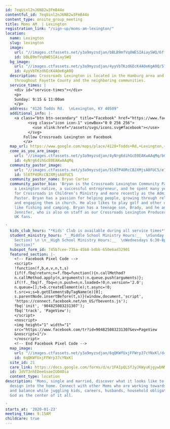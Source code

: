 ```yaml
---
id: 7eqUinl2nJ6N82w3FmB44o
contentful_id: 7eqUinl2nJ6N82w3FmB44o
content_type: onsite_group_meeting
title: Moms AM  | Lexington
registration_link: "/sign-up/moms-am-lexington/"
location:
  name: Lexington
  slug: lexington
  image:
    url: "//images.ctfassets.net/y3a9myzsdjan/bBLB9mfVq8WESIAiaySWQ/6ff41ece3064dbdef6cd70ce8dcd6c17/crossroads-andover.jpg"
    id: bBLB9mfVq8WESIAiaySWQ
  bg_image:
    url: "//images.ctfassets.net/y3a9myzsdjan/4yyVbTKzd6EcK4AOeKgA0Q/574406e4f9712e3ea7bde3b55e83e571/crossroads-church-andover-bg.jpg"
    id: 4yyVbTKzd6EcK4AOeKgA0Q
  description: Crossroads Lexington is located in the Hamburg area and serves people
    throughout Fayette County and the neighboring communities.
  service_times: |
    <div id="service-times"></div>
    <p>
    Sunday: 9:15 & 11:00am
    </p>
  address: "4128 Todds Rd.  \nLexington, KY 40509"
  additional_info: |-
    <a class="btn btn-secondary" title="Facebook" href="https://www.facebook.com/crdslexington/">
          <svg class="icon icon-1" viewBox="0 0 256 256">
            <use xlink:href="/assets/svgs/icons.svg#facebook"></use>
          </svg>
        Follow Crossroads Lexington on Facebook
        </a>
  map_url: https://www.google.com/maps/place/4128+Todds+Rd,+Lexington,+KY+40509/@37.9937646,-84.3967061,17z/data=!3m1!4b1!4m5!3m4!1s0x884251ca9bb3bbe3:0xcb54c66f36e9147f!8m2!3d37.9937646!4d-84.3945174
  come_as_you_are_image:
    url: "//images.ctfassets.net/y3a9myzsdjan/4yNrg6dihGcE0EAKwAAqMq/b0f9a91a51f1eb09b3c79eec5cdf0709/crossroads-church-come-as-you-are3.jpg"
    id: 4yNrg6dihGcE0EAKwAAqMq
  community_pastor_image:
    url: "//images.ctfassets.net/y3a9myzsdjan/5l6TP4ORcCBJXMjsA8FUC5/e7da5e5f7f0b773202fa93e88adffeb2/crossroads-bryan-carter.jpg"
    id: 5l6TP4ORcCBJXMjsA8FUC5
  community_pastor_name: Bryan Carter
  community_pastor_bio: 'Bryan is the Crossroads Lexington Community Pastor. He is
    a Lexington native, a successful entrepreneur, and he spent many years working
    for Crossroads in Children’s Ministry and more recently as the Administrative
    Pastor. Bryan has a passion for helping people, growing through relationships
    and engaging them in church. He also likes to play golf and other outdoor activities
    like fishing and camping. Bryan has a teenage son, Brady, and he and his wife
    Jennifer, who is also on staff as our Crossroads Lexington Producer, are avid
    UK fans.

'
  kids_club_hours: "*Kids' Club is available during all service times*"
  student_ministry_hours: "__Middle School Ministry Hours:__  \nSunday at 11am (Student
    Section) \n \n__High School Ministry Hours:__  \nWednesdays 6:30-8pm (Student
    Section)"
  hubspot_form_id: 745b7cee-735a-45b8-bdbb-650e6ad32901
  featured_section: |-
    <!-- Facebook Pixel Code -->
    <script>
    !function(f,b,e,v,n,t,s)
    {if(f.fbq)return;n=f.fbq=function(){n.callMethod?
    n.callMethod.apply(n,arguments):n.queue.push(arguments)};
    if(!f._fbq)f._fbq=n;n.push=n;n.loaded=!0;n.version='2.0';
    n.queue=[];t=b.createElement(e);t.async=!0;
    t.src=v;s=b.getElementsByTagName(e)[0];
    s.parentNode.insertBefore(t,s)}(window,document,'script',
    'https://connect.facebook.net/en_US/fbevents.js');
    fbq('init', '904825083231307');
    fbq('track', 'PageView');
    </script>
    <noscript>
    <img height="1" width="1"
    src="https://www.facebook.com/tr?id=904825083231307&ev=PageView
    &noscript=1"/>
    </noscript>
    <!-- End Facebook Pixel Code -->
  map_image:
    url: "//images.ctfassets.net/y3a9myzsdjan/6qQKWfUxjFFWrp37cYNxKl/d413249fb1d59edbd3aed58a4ebff3de/Screen_Shot_2019-11-15_at_2.48.00_PM.png"
    id: 6qQKWfUxjFFWrp37cYNxKl
  site_id: 21
  care_link: https://docs.google.com/forms/d/e/1FAIpQLSfJyJKWyuKjgywbNMSXKFPH6c9qsNhfDLiC98vrL-QztPZ0tQ/viewform
  id: 3dVT3nhEDeeGsaeIUO4Oia
  content_type: location
description: 'Moms, single and married, discover what it looks like to bring God’s
  design into the home. Connect with other Moms who are working towards keeping order
  and balance while juggling kids, careers, husbands, household obligations, and seeking
  God as the center of it all.

'
starts_at: '2020-01-23'
meeting_time: 9:15AM
childcare: true
---
```


